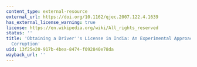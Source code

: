 ```yaml
---
content_type: external-resource
external_url: https://doi.org/10.1162/qjec.2007.122.4.1639
has_external_license_warning: true
license: https://en.wikipedia.org/wiki/All_rights_reserved
status: ''
title: 'Obtaining a Driver''s License in India: An Experimental Approach to Studying
  Corruption'
uid: 13f25e20-917b-4bea-8474-f092840e78da
wayback_url: ''
---
```

